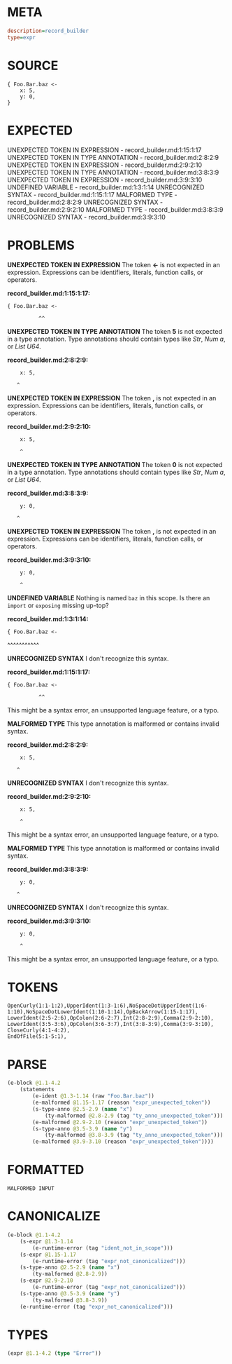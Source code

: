 # META
~~~ini
description=record_builder
type=expr
~~~
# SOURCE
~~~roc
{ Foo.Bar.baz <-
    x: 5,
    y: 0,
}
~~~
# EXPECTED
UNEXPECTED TOKEN IN EXPRESSION - record_builder.md:1:15:1:17
UNEXPECTED TOKEN IN TYPE ANNOTATION - record_builder.md:2:8:2:9
UNEXPECTED TOKEN IN EXPRESSION - record_builder.md:2:9:2:10
UNEXPECTED TOKEN IN TYPE ANNOTATION - record_builder.md:3:8:3:9
UNEXPECTED TOKEN IN EXPRESSION - record_builder.md:3:9:3:10
UNDEFINED VARIABLE - record_builder.md:1:3:1:14
UNRECOGNIZED SYNTAX - record_builder.md:1:15:1:17
MALFORMED TYPE - record_builder.md:2:8:2:9
UNRECOGNIZED SYNTAX - record_builder.md:2:9:2:10
MALFORMED TYPE - record_builder.md:3:8:3:9
UNRECOGNIZED SYNTAX - record_builder.md:3:9:3:10
# PROBLEMS
**UNEXPECTED TOKEN IN EXPRESSION**
The token **<-** is not expected in an expression.
Expressions can be identifiers, literals, function calls, or operators.

**record_builder.md:1:15:1:17:**
```roc
{ Foo.Bar.baz <-
```
              ^^


**UNEXPECTED TOKEN IN TYPE ANNOTATION**
The token **5** is not expected in a type annotation.
Type annotations should contain types like _Str_, _Num a_, or _List U64_.

**record_builder.md:2:8:2:9:**
```roc
    x: 5,
```
       ^


**UNEXPECTED TOKEN IN EXPRESSION**
The token **,** is not expected in an expression.
Expressions can be identifiers, literals, function calls, or operators.

**record_builder.md:2:9:2:10:**
```roc
    x: 5,
```
        ^


**UNEXPECTED TOKEN IN TYPE ANNOTATION**
The token **0** is not expected in a type annotation.
Type annotations should contain types like _Str_, _Num a_, or _List U64_.

**record_builder.md:3:8:3:9:**
```roc
    y: 0,
```
       ^


**UNEXPECTED TOKEN IN EXPRESSION**
The token **,** is not expected in an expression.
Expressions can be identifiers, literals, function calls, or operators.

**record_builder.md:3:9:3:10:**
```roc
    y: 0,
```
        ^


**UNDEFINED VARIABLE**
Nothing is named `baz` in this scope.
Is there an `import` or `exposing` missing up-top?

**record_builder.md:1:3:1:14:**
```roc
{ Foo.Bar.baz <-
```
  ^^^^^^^^^^^


**UNRECOGNIZED SYNTAX**
I don't recognize this syntax.

**record_builder.md:1:15:1:17:**
```roc
{ Foo.Bar.baz <-
```
              ^^

This might be a syntax error, an unsupported language feature, or a typo.

**MALFORMED TYPE**
This type annotation is malformed or contains invalid syntax.

**record_builder.md:2:8:2:9:**
```roc
    x: 5,
```
       ^


**UNRECOGNIZED SYNTAX**
I don't recognize this syntax.

**record_builder.md:2:9:2:10:**
```roc
    x: 5,
```
        ^

This might be a syntax error, an unsupported language feature, or a typo.

**MALFORMED TYPE**
This type annotation is malformed or contains invalid syntax.

**record_builder.md:3:8:3:9:**
```roc
    y: 0,
```
       ^


**UNRECOGNIZED SYNTAX**
I don't recognize this syntax.

**record_builder.md:3:9:3:10:**
```roc
    y: 0,
```
        ^

This might be a syntax error, an unsupported language feature, or a typo.

# TOKENS
~~~zig
OpenCurly(1:1-1:2),UpperIdent(1:3-1:6),NoSpaceDotUpperIdent(1:6-1:10),NoSpaceDotLowerIdent(1:10-1:14),OpBackArrow(1:15-1:17),
LowerIdent(2:5-2:6),OpColon(2:6-2:7),Int(2:8-2:9),Comma(2:9-2:10),
LowerIdent(3:5-3:6),OpColon(3:6-3:7),Int(3:8-3:9),Comma(3:9-3:10),
CloseCurly(4:1-4:2),
EndOfFile(5:1-5:1),
~~~
# PARSE
~~~clojure
(e-block @1.1-4.2
	(statements
		(e-ident @1.3-1.14 (raw "Foo.Bar.baz"))
		(e-malformed @1.15-1.17 (reason "expr_unexpected_token"))
		(s-type-anno @2.5-2.9 (name "x")
			(ty-malformed @2.8-2.9 (tag "ty_anno_unexpected_token")))
		(e-malformed @2.9-2.10 (reason "expr_unexpected_token"))
		(s-type-anno @3.5-3.9 (name "y")
			(ty-malformed @3.8-3.9 (tag "ty_anno_unexpected_token")))
		(e-malformed @3.9-3.10 (reason "expr_unexpected_token"))))
~~~
# FORMATTED
~~~roc
MALFORMED INPUT
~~~
# CANONICALIZE
~~~clojure
(e-block @1.1-4.2
	(s-expr @1.3-1.14
		(e-runtime-error (tag "ident_not_in_scope")))
	(s-expr @1.15-1.17
		(e-runtime-error (tag "expr_not_canonicalized")))
	(s-type-anno @2.5-2.9 (name "x")
		(ty-malformed @2.8-2.9))
	(s-expr @2.9-2.10
		(e-runtime-error (tag "expr_not_canonicalized")))
	(s-type-anno @3.5-3.9 (name "y")
		(ty-malformed @3.8-3.9))
	(e-runtime-error (tag "expr_not_canonicalized")))
~~~
# TYPES
~~~clojure
(expr @1.1-4.2 (type "Error"))
~~~
